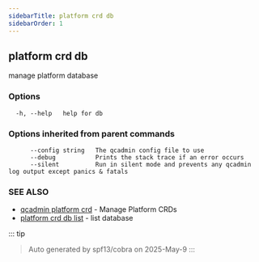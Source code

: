 ```yaml
---
sidebarTitle: platform crd db
sidebarOrder: 1
---
```


## platform crd db

manage platform database

### Options

```
  -h, --help   help for db
```

### Options inherited from parent commands

```
      --config string   The qcadmin config file to use
      --debug           Prints the stack trace if an error occurs
      --silent          Run in silent mode and prevents any qcadmin log output except panics & fatals
```

### SEE ALSO

* [qcadmin platform crd](platform_crd.md)	 - Manage Platform CRDs
* [platform crd db list](platform_crd_db_list.md)	 - list database

::: tip
>Auto generated by spf13/cobra on 2025-May-9
:::